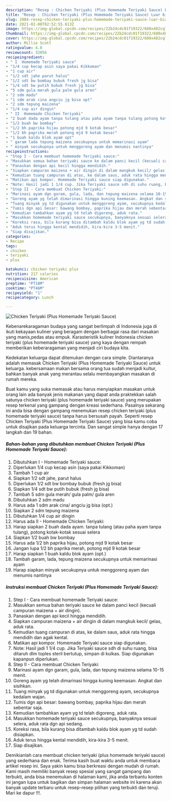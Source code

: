 ```yaml
---
description: "Resep : Chicken Teriyaki (Plus Homemade Teriyaki Sauce) Luar biasa"
title: "Resep : Chicken Teriyaki (Plus Homemade Teriyaki Sauce) Luar biasa"
slug: 2084-resep-chicken-teriyaki-plus-homemade-teriyaki-sauce-luar-biasa
date: 2021-02-08T02:52:55.613Z
image: https://img-global.cpcdn.com/recipes/22b24cdc01f19322/680x482cq70/chicken-teriyaki-plus-homemade-teriyaki-sauce-foto-resep-utama.jpg
thumbnail: https://img-global.cpcdn.com/recipes/22b24cdc01f19322/680x482cq70/chicken-teriyaki-plus-homemade-teriyaki-sauce-foto-resep-utama.jpg
cover: https://img-global.cpcdn.com/recipes/22b24cdc01f19322/680x482cq70/chicken-teriyaki-plus-homemade-teriyaki-sauce-foto-resep-utama.jpg
author: Millie Scott
ratingvalue: 4.8
reviewcount: 32056
recipeingredient:
- " I  Homemade Teriyaki sauce"
- "1/4 cup kecap asin saya pakai Kikkoman"
- "1 cup air"
- "1/2 sdt jahe parut halus"
- "1/2 sdt bw bombay bubuk fresh jg bisa"
- "1/4 sdt bw putih bubuk fresh jg bisa"
- "5 sdm gula merah gula palm gula aren"
- "2 sdm madu"
- "1 sdm arak cina angciu jg bisa opt"
- "2 sdm tepung maizena"
- "1/4 cup air dingin"
- " II  Homemade Chicken Teriyaki"
- "2 buah dada ayam tanpa tulang atau paha ayam tanpa tulang potong kotakkotak sesuai selera"
- "1/2 buah bw bombay"
- "1/2 bh paprika hijau potong mjd 9 kotak besar"
- "1/2 bh paprika merah potong mjd 9 kotak besar"
- "1 buah kaldu blok ayam opt"
- " garam lada tepung maizena secukupnya untuk memarinasi ayam"
- " minyak secukupnya untuk menggoreng ayam dan menumis nantinya"
recipeinstructions:
- "Step I - Cara membuat homemade Teriyaki sauce:"
- "Masukkan semua bahan teriyaki sauce ke dalam panci kecil (kecuali campuran maizena + air dingin)."
- "Panaskan dengan api kecil hingga mendidih."
- "Siapkan campuran maizena + air dingin di dalam mangkuk kecil/ gelas, aduk rata."
- "Kemudian tuang campuran di atas, ke dalam saus, aduk rata hingga mendidih dan agak kental."
- "Matikan api kompor. Homemade Teriyaki sauce siap digunakan."
- "Note: Hasil jadi 1 1/4 cup. Jika Teriyaki sauce sdh di suhu ruang, bisa ditaruh dlm toples steril bertutup, simpan di kulkas. Siap digunakan kapanpun diperlukan."
- "Step II - Cara membuat Chicken Teriyaki:"
- "Marinasi ayam dgn garam, gula, lada, dan tepung maizena selama 10-15 menit."
- "Goreng ayam yg telah dimarinasi hingga kuning keemasan. Angkat dan sisihkan."
- "Tuang minyak yg td digunakan untuk menggoreng ayam, secukupnya kedalam wajan."
- "Tumis dgn api besar: bawang bombay, paprika hijau dan merah sebentar saja."
- "Kemudian tambahkan ayam yg td telah digoreng, aduk rata."
- "Masukkan homemade teriyaki sauce secukupnya, banyaknya sesuai selera, aduk rata dgn api sedang."
- "Koreksi rasa, bila kurang bisa ditambah kaldu blok ayam yg td sudah disiapkan."
- "Aduk terus hingga kental mendidih, kira-kira 3-5 menit."
- "Siap disajikan."
categories:
- Recipe
tags:
- chicken
- teriyaki
- plus

katakunci: chicken teriyaki plus 
nutrition: 217 calories
recipecuisine: American
preptime: "PT18M"
cooktime: "PT46M"
recipeyield: "1"
recipecategory: Lunch

---
```



![Chicken Teriyaki (Plus Homemade Teriyaki Sauce)](https://img-global.cpcdn.com/recipes/22b24cdc01f19322/680x482cq70/chicken-teriyaki-plus-homemade-teriyaki-sauce-foto-resep-utama.jpg)

Kebenarekaragaman budaya yang sangat berlimpah di Indonesia juga di ikuti kekayaan kuliner yang beragam dengan berbagai rasa dari masakan yang manis,pedas atau empuk. Karasteristik kuliner Indonesia chicken teriyaki (plus homemade teriyaki sauce) yang kaya dengan rempah memberikan keberaragaman yang menjadi ciri budaya kita.




Kedekatan keluarga dapat ditemukan dengan cara simple. Diantaranya adalah memasak Chicken Teriyaki (Plus Homemade Teriyaki Sauce) untuk keluarga. kebersamaan makan bersama orang tua sudah menjadi kultur, bahkan banyak anak yang merantau selalu membayangkan masakan di rumah mereka.

Buat kamu yang suka memasak atau harus menyiapkan masakan untuk orang lain ada banyak jenis makanan yang dapat anda praktekkan salah satunya chicken teriyaki (plus homemade teriyaki sauce) yang merupakan resep terkenal yang gampang dengan kreasi sederhana. Pasalnya sekarang ini anda bisa dengan gampang menemukan resep chicken teriyaki (plus homemade teriyaki sauce) tanpa harus bersusah payah.
Seperti resep Chicken Teriyaki (Plus Homemade Teriyaki Sauce) yang bisa kamu coba untuk disajikan pada keluarga tercinta. Dan sangat simple hanya dengan 17 langkah dan 19 bahan.


<!--inarticleads1-->

##### Bahan-bahan yang dibutuhkan membuat Chicken Teriyaki (Plus Homemade Teriyaki Sauce):

1. Dibutuhkan  I - Homemade Teriyaki sauce:
1. Diperlukan 1/4 cup kecap asin (saya pakai Kikkoman)
1. Tambah 1 cup air
1. Siapkan 1/2 sdt jahe, parut halus
1. Diperlukan 1/2 sdt bw bombay bubuk (fresh jg bisa)
1. Siapkan 1/4 sdt bw putih bubuk (fresh jg bisa)
1. Tambah 5 sdm gula merah/ gula palm/ gula aren
1. Dibutuhkan 2 sdm madu
1. Harus ada 1 sdm arak cina/ angciu jg bisa (opt.)
1. Siapkan 2 sdm tepung maizena
1. Dibutuhkan 1/4 cup air dingin
1. Harus ada  II - Homemade Chicken Teriyaki:
1. Harap siapkan 2 buah dada ayam. tanpa tulang (atau paha ayam tanpa tulang), potong kotak-kotak sesuai selera
1. Siapkan 1/2 buah bw bombay
1. Harus ada 1/2 bh paprika hijau, potong mjd 9 kotak besar
1. Jangan lupa 1/2 bh paprika merah, potong mjd 9 kotak besar
1. Harap siapkan 1 buah kaldu blok ayam (opt.)
1. Tambah  garam, lada, tepung maizena secukupnya untuk memarinasi ayam
1. Harap siapkan  minyak secukupnya untuk menggoreng ayam dan menumis nantinya




<!--inarticleads2-->

##### Instruksi membuat  Chicken Teriyaki (Plus Homemade Teriyaki Sauce):

1. Step I - Cara membuat homemade Teriyaki sauce:
1. Masukkan semua bahan teriyaki sauce ke dalam panci kecil (kecuali campuran maizena + air dingin).
1. Panaskan dengan api kecil hingga mendidih.
1. Siapkan campuran maizena + air dingin di dalam mangkuk kecil/ gelas, aduk rata.
1. Kemudian tuang campuran di atas, ke dalam saus, aduk rata hingga mendidih dan agak kental.
1. Matikan api kompor. Homemade Teriyaki sauce siap digunakan.
1. Note: Hasil jadi 1 1/4 cup. Jika Teriyaki sauce sdh di suhu ruang, bisa ditaruh dlm toples steril bertutup, simpan di kulkas. Siap digunakan kapanpun diperlukan.
1. Step II - Cara membuat Chicken Teriyaki:
1. Marinasi ayam dgn garam, gula, lada, dan tepung maizena selama 10-15 menit.
1. Goreng ayam yg telah dimarinasi hingga kuning keemasan. Angkat dan sisihkan.
1. Tuang minyak yg td digunakan untuk menggoreng ayam, secukupnya kedalam wajan.
1. Tumis dgn api besar: bawang bombay, paprika hijau dan merah sebentar saja.
1. Kemudian tambahkan ayam yg td telah digoreng, aduk rata.
1. Masukkan homemade teriyaki sauce secukupnya, banyaknya sesuai selera, aduk rata dgn api sedang.
1. Koreksi rasa, bila kurang bisa ditambah kaldu blok ayam yg td sudah disiapkan.
1. Aduk terus hingga kental mendidih, kira-kira 3-5 menit.
1. Siap disajikan.




Demikianlah cara membuat chicken teriyaki (plus homemade teriyaki sauce) yang sederhana dan enak. Terima kasih buat waktu anda untuk membaca artikel resep ini. Saya yakin kamu bisa berkreasi dengan mudah di rumah. Kami masih memiliki banyak resep spesial yang sangat gampang dan terbukti, anda bisa menemukan di halaman kami, jika anda terbantu konten ini jangan lupa untuk bagikan dan simpan halaman website ini karena akan banyak update terbaru untuk resep-resep pilihan yang terbukti dan teruji. Mari ke dapur !!!. 

